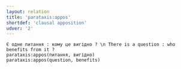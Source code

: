 ```yaml
---
layout: relation
title: 'parataxis:appos'
shortdef: 'clausal apposition'
udver: '2'
---
```


~~~ sdparse
Є одне питання : кому це вигідно ? \n There is a question : who benefits from it ?
parataxis:appos(питання, вигідно)
parataxis:appos(question, benefits)
~~~



<!-- Interlanguage links updated Po 6. listopadu 2023, 21:43:24 CET -->
